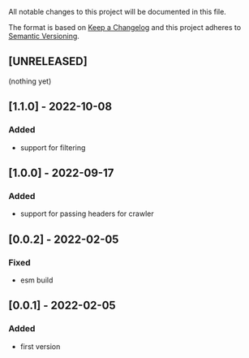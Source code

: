 All notable changes to this project will be documented in this file.

The format is based on [Keep a Changelog](http://keepachangelog.com/en/1.0.0/)
and this project adheres to [Semantic Versioning](http://semver.org/spec/v2.0.0.html).

## [UNRELEASED]
(nothing yet)

## [1.1.0] - 2022-10-08
### Added
- support for filtering

## [1.0.0] - 2022-09-17
### Added
- support for passing headers for crawler

## [0.0.2] - 2022-02-05
### Fixed
- esm build

## [0.0.1] - 2022-02-05
### Added
- first version
